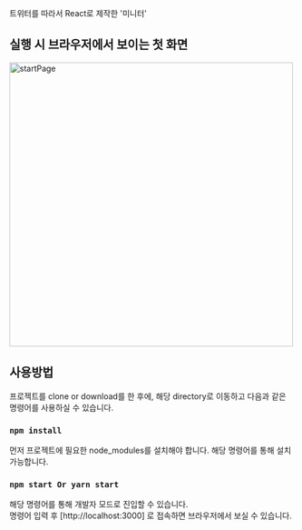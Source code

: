 트위터를 따라서 React로 제작한 '미니터'

## 실행 시 브라우저에서 보이는 첫 화면
<img width="500" alt="startPage" src="https://user-images.githubusercontent.com/43393426/59996558-a1c75700-9695-11e9-84bd-fe272ef3d7a7.png">


## 사용방법
프로젝트를 clone or download를 한 후에, 해당 directory로 이동하고 다음과 같은 명령어를 사용하실 수 있습니다.

### `npm install`
먼저 프로젝트에 필요한 node_modules를 설치해야 합니다. 해당 명령어를 통해 설치 가능합니다.

### `npm start Or yarn start`
해당 명령어를 통해 개발자 모드로 진입할 수 있습니다. <br>
명령어 입력 후 [http://localhost:3000] 로 접속하면 브라우저에서 보실 수 있습니다.

